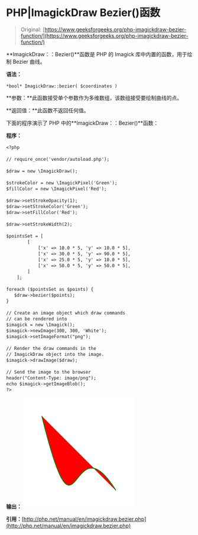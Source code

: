 # PHP|ImagickDraw Bezier()函数

> Original: [https://www.geeksforgeeks.org/php-imagickdraw-bezier-function/](https://www.geeksforgeeks.org/php-imagickdraw-bezier-function/)

**ImagickDraw：：Bezier()**函数是 PHP 的 Imagick 库中内置的函数，用于绘制 Bezier 曲线。

**语法：**

```
*bool* ImagickDraw::bezier( $coordinates )
```

**参数：**此函数接受单个参数作为多维数组，该数组接受要绘制曲线的点。

**返回值：**此函数不返回任何值。

下面的程序演示了 PHP 中的**ImagickDraw：：Bezier()**函数：

**程序：**

```
<?php

// require_once('vendor/autoload.php');

$draw = new \ImagickDraw();

$strokeColor = new \ImagickPixel('Green');
$fillColor = new \ImagickPixel('Red');

$draw->setStrokeOpacity(1);
$draw->setStrokeColor('Green');
$draw->setFillColor('Red');

$draw->setStrokeWidth(2);

$pointsSet = [
        [
            ['x' => 10.0 * 5, 'y' => 10.0 * 5],
            ['x' => 30.0 * 5, 'y' => 90.0 * 5],
            ['x' => 25.0 * 5, 'y' => 10.0 * 5],
            ['x' => 50.0 * 5, 'y' => 50.0 * 5],
        ]
    ];

foreach ($pointsSet as $points) {
   $draw->bezier($points);
}

// Create an image object which draw commands 
// can be rendered into
$imagick = new \Imagick();
$imagick->newImage(300, 300, 'White');
$imagick->setImageFormat("png");

// Render the draw commands in the 
// ImagickDraw object into the image.
$imagick->drawImage($draw);

// Send the image to the browser
header("Content-Type: image/png");
echo $imagick->getImageBlob();
?>
```

**输出：**
![](img/6d661853d041bcd6753be7abb220257f.png)

**引用：**[http://php.net/manual/en/imagickdraw.bezier.php](http://php.net/manual/en/imagickdraw.bezier.php)